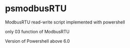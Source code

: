 # psmodbusRTU

  ModbusRTU read-write script implemented with powershell  
  
  only 03 function of ModbusRTU
  
  Version of Powershell above 6.0
